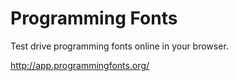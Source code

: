 Programming Fonts
================

Test drive programming fonts online in your browser.

http://app.programmingfonts.org/

